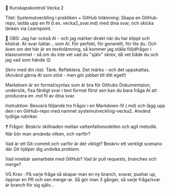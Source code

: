 🧪 Kunskapskontroll Vecka 2

Titel: Systemutveckling i praktiken + GitHub
Inlämning: Skapa en GitHub-repo, ladda upp en fil (t.ex. vecka2_svar.md) med dina svar, och skicka länken via Learnpoint.

🧠 OBS: Jag har också AI - och jag märker direkt när du har klippt och klistrat.
AI-svar luktar... som AI. För perfekt, för generellt, för lite du. Och även om det här är en textinlämning, så kommer jag ställa följdfrågor i klassrummet - så om du inte vet vad du "själv" skrev, då vet både du och jag vad som hände 😉

Skriv med din röst. Tänk. Reflektera. Det märks - och det uppskattas.
(Använd gärna AI som stöd - men gör jobbet till ditt eget!)

Markdown är en format/syntax som är bra för Githubs Dokumentaion, undersök, fixa färdigt svar i text format först sen kan du bara fråga AI att producera en .md fil av dina svar.

Instruktion:
Besvara följande tre frågor i en Markdown-fil (.md) och lägg upp den i en GitHub-repo med namnet systemutveckling-vecka2. Använd tydliga rubriker.

❓ Frågor:
Beskriv skillnaden mellan vattenfallsmodellen och agil metodik.
När bör man använda vilken, och varför?

Vad är ett Git-commit och varför är det viktigt?
Beskriv ett verkligt scenario där Git hjälper dig undvika problem.

Vad innebär samarbete med GitHub? Vad är pull requests, branches och merge?

VG Krav :
På varje fråga så skapar man en ny branch, svarar, pushar up, öppnar en PR och sen merge-ar. Så gör man 3 gånger, så varje fråga/svar är branch för sig själv...
